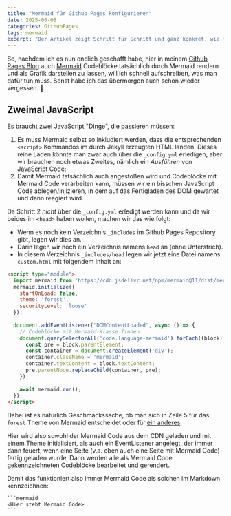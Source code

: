 ```yaml
---
title: "Mermaid für Github Pages konfigurieren"
date: 2025-06-08
categories: GithubPages
tags: mermaid
excerpt: "Der Artikel zeigt Schritt für Schritt und ganz konkret, wie man sein Github Pages Blog fit für die Verwendung von Mermaid Diagrammen macht."
---
```


So, nachdem ich es nun endlich geschafft habe, hier in meinem [Github Pages Blog](https://pages.github.com) auch [Mermaid][mermaid-blogpost-1] Codeblöcke tatsächlich durch Mermaid rendern und als Grafik darstellen zu lassen, will ich schnell aufschreiben, was man dafür tun muss. Sonst habe ich das übermorgen auch schon wieder vergessen. 🙈

## Zweimal JavaScript
Es braucht zwei JavaScript "Dinge", die passieren müssen:
1. Es muss Mermaid selbst so inkludiert werden, dass die entsprechenden `<script>` Kommandos im durch Jekyll erzeugten HTML landen. Dieses reine Laden könnte man zwar auch über die `_config.yml` erledigen, aber wir brauchen noch etwas Zweites, nämlich ein _Ausführen_ von JavaScript Code:
2. Damit Mermaid tatsächlich auch angestoßen wird und Codeblöcke mit Mermaid Code verarbeiten kann, müssen wir ein bisschen JavaScript Code ablegen/injizieren, in dem auf das Fertigladen des DOM gewartet und dann reagiert wird. 

Da Schritt 2 _nicht_ über die `_config.yml` erledigt werden kann und da wir beides im `<head>` haben wollen, machen wir das wie folgt:
* Wenn es noch kein Verzeichnis `_includes` im Github Pages Repository gibt, legen wir dies an.
* Darin legen wir noch ein Verzeichnis namens `head` an (ohne Unterstrich).
* In diesem Verzeichnis `_includes/head` legen wir jetzt eine Datei namens `custom.html` mit folgendem Inhalt an:

```html
<script type="module">
  import mermaid from 'https://cdn.jsdelivr.net/npm/mermaid@11/dist/mermaid.esm.min.mjs';
  mermaid.initialize({ 
    startOnLoad: false,
    theme: 'forest',
    securityLevel: 'loose'
  });
  
  document.addEventListener("DOMContentLoaded", async () => {
    // Codeblöcke mit Mermaid-Klasse finden
    document.querySelectorAll('code.language-mermaid').forEach((block) => {
      const pre = block.parentElement;
      const container = document.createElement('div');
      container.className = 'mermaid';
      container.textContent = block.textContent;
      pre.parentNode.replaceChild(container, pre);
    });
    
    await mermaid.run();
  });
</script>
```

Dabei ist es natürlich Geschmackssache, ob man sich in Zeile 5 für das `forest` Theme von Mermaid entscheidet oder für [ein anderes](https://mermaid.js.org/config/theming.html#available-themes).

Hier wird also sowohl der Mermaid Code aus dem CDN geladen und mit einem Theme initialisiert, als auch ein EventListener angelegt, der immer dann feuert, wenn eine Seite (v.a. eben auch eine Seite mit Mermaid Code) fertig geladen wurde. Dann werden alle als Mermaid Code gekennzeichneten Codeblöcke bearbeitet und gerendert.

Damit das funktioniert also immer Mermaid Code als solchen im Markdown kennzeichnen:

````
```mermaid
<Hier steht Mermaid Code>
```
````

[mermaid-blogpost-1]: https://metawops.github.io/markdown/Mermaid/